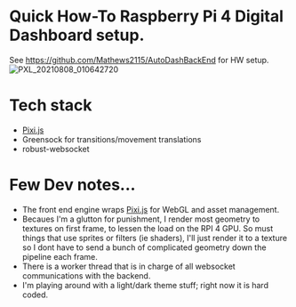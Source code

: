 # Quick How-To Raspberry Pi 4 Digital Dashboard setup.

See https://github.com/Mathews2115/AutoDashBackEnd for HW setup.
![PXL_20210808_010642720](https://user-images.githubusercontent.com/6019208/137767974-98e20b2d-bba4-46e8-9bb6-8a72e7661554.jpg)

# Tech stack
* [Pixi.js](https://pixijs.com/)
* Greensock for transitions/movement translations
* robust-websocket

# Few Dev notes...
* The front end engine wraps [Pixi.js](https://pixijs.com/) for WebGL and asset management.
* Becaues I'm a glutton for punishment, I render most geometry to textures on first frame, to lessen the load on the RPI 4 GPU. So must things that use sprites or filters (ie shaders), I'll just render it to a texture so I dont have to send a bunch of complicated geometry down the pipeline each frame.
* There is a worker thread that is in charge of all websocket communications with the backend.  
* I'm playing around with a light/dark theme stuff; right now it is hard coded.

